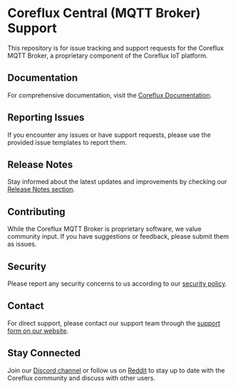 # Coreflux Central (MQTT Broker) Support

This repository is for issue tracking and support requests for the Coreflux MQTT Broker, a proprietary component of the Coreflux IoT platform.

## Documentation
For comprehensive documentation, visit the [Coreflux Documentation](https://docs.coreflux.org).

## Reporting Issues
If you encounter any issues or have support requests, please use the provided issue templates to report them.

## Release Notes
Stay informed about the latest updates and improvements by checking our [Release Notes section](https://docs.coreflux.org/release-notes/).

## Contributing
While the Coreflux MQTT Broker is proprietary software, we value community input. If you have suggestions or feedback, please submit them as issues.

## Security
Please report any security concerns to us according to our [security policy](SECURITY.md).

## Contact
For direct support, please contact our support team through the [support form on our website](#).

## Stay Connected
Join our [Discord channel](#) or follow us on [Reddit](#) to stay up to date with the Coreflux community and discuss with other users.
